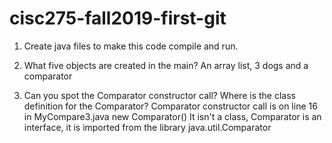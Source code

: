 # cisc275-fall2019-first-git
1. Create java files to make this code compile and run.

2. What five objects are created in the main?
	An array list, 3 dogs and a comparator
3. Can you spot the Comparator constructor call? Where is the class definition for the Comparator?
	Comparator constructor call is on line 16 in MyCompare3.java
	new Comparator<Animal>()
	It isn't a class, Comparator is an interface, it is imported from the library java.util.Comparator